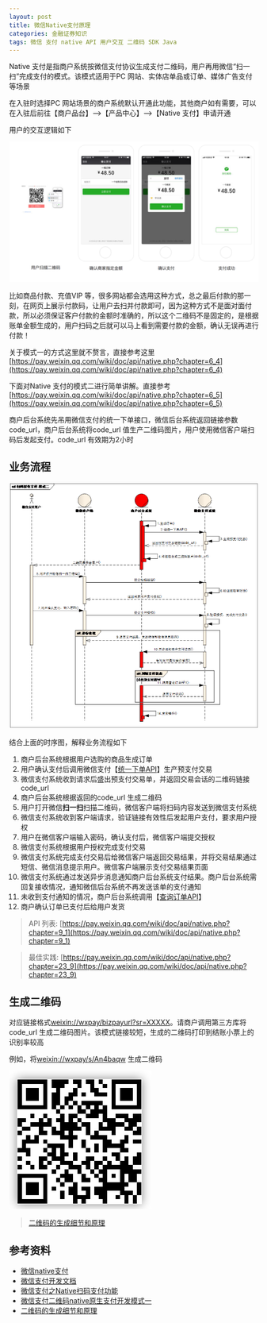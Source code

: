 ```yaml
---
layout: post
title: 微信Native支付原理
categories: 金融证券知识 
tags: 微信 支付 native API 用户交互 二维码 SDK Java
---
```


Native 支付是指商户系统按微信支付协议生成支付二维码，用户再用微信“扫一扫”完成支付的模式。该模式适用于PC 网站、实体店单品或订单、媒体广告支付等场景

在入驻时选择PC 网站场景的商户系统默认开通此功能，其他商户如有需要，可以在入驻后前往【商户品台】-->【产品中心】-->【Native 支付】申请开通

用户的交互逻辑如下

![](../media/image/2020-02-03/01.png)

比如商品付款、充值VIP 等，很多网站都会选用这种方式，总之最后付款的那一刻，在网页上展示付款码，让用户去扫并付款即可，因为这种方式不是面对面付款，所以必须保证客户付款的金额时准确的，所以这个二维码不是固定的，是根据账单金额生成的，用户扫码之后就可以马上看到需要付款的金额，确认无误再进行付款！

关于模式一的方式这里就不赘言，直接参考这里 [https://pay.weixin.qq.com/wiki/doc/api/native.php?chapter=6_4](https://pay.weixin.qq.com/wiki/doc/api/native.php?chapter=6_4)

下面对Native 支付的模式二进行简单讲解。直接参考 [https://pay.weixin.qq.com/wiki/doc/api/native.php?chapter=6_5](https://pay.weixin.qq.com/wiki/doc/api/native.php?chapter=6_5)

商户后台系统先吊用微信支付的统一下单接口，微信后台系统返回链接参数code\_url，商户后台系统将code\_url 值生产二维码图片，用户使用微信客户端扫码后发起支付。code\_url 有效期为2小时

## 业务流程

![](../media/image/2020-02-03/02.png)

结合上面的时序图，解释业务流程如下

1. 商户后台系统根据用户选购的商品生成订单
2. 用户确认支付后调用微信支付【[统一下单API](https://pay.weixin.qq.com/wiki/doc/api/native.php?chapter=9_1)】生产预支付交易
3. 微信支付系统收到请求后盛出预支付交易单，并返回交易会话的二维码链接code\_url
4. 商户后台系统根据返回的code\_url 生成二维码
5. 用户打开微信**扫一扫**扫描二维码，微信客户端将扫码内容发送到微信支付系统
6. 微信支付系统收到客户端请求，验证链接有效性后发起用户支付，要求用户授权
7. 用户在微信客户端输入密码，确认支付后，微信客户端提交授权
8. 微信支付系统根据用户授权完成支付交易
9. 微信支付系统完成支付交易后给微信客户端返回交易结果，并将交易结果通过短信、微信消息提示用户。微信客户端展示支付交易结果页面
10. 微信支付系统通过发送异步消息通知商户后台系统支付结果。商户后台系统需回复接收情况，通知微信后台系统不再发送该单的支付通知
11. 未收到支付通知的情况，商户后台系统调用【[查询订单API](https://pay.weixin.qq.com/wiki/doc/api/native.php?chapter=9_2)】
12. 商户确认订单已支付后给用户发货

>API 列表: [https://pay.weixin.qq.com/wiki/doc/api/native.php?chapter=9_1](https://pay.weixin.qq.com/wiki/doc/api/native.php?chapter=9_1)

>最佳实践: [https://pay.weixin.qq.com/wiki/doc/api/native.php?chapter=23_9](https://pay.weixin.qq.com/wiki/doc/api/native.php?chapter=23_9)

## 生成二维码

对应链接格式[weixin://wxpay/bizpayurl?sr=XXXXX](weixin://wxpay/bizpayurl?sr=XXXXX)。请商户调用第三方库将code\_url 生成二维码图片。该模式链接较短，生成的二维码打印到结账小票上的识别率较高

例如，将[weixin://wxpay/s/An4baqw](weixin://wxpay/s/An4baqw) 生成二维码

![](../media/image/2020-02-03/03.png)

>[二维码的生成细节和原理](https://coolshell.cn/articles/10590.html)

## 参考资料

* [微信native支付](https://pay.weixin.qq.com/static/product/product_intro.shtml?name=native)
* [微信支付开发文档](https://pay.weixin.qq.com/wiki/doc/api/native.php?chapter=6_1)
* [微信支付之Native扫码支付功能](https://www.jianshu.com/p/940842647ebc)
* [微信支付二维码native原生支付开发模式一](https://blog.csdn.net/hugengyong/article/details/77099151?utm_source=blogxgwz8)
* [二维码的生成细节和原理](https://coolshell.cn/articles/10590.html)
